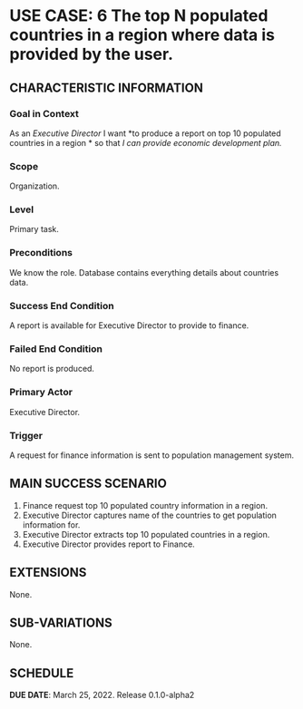 # USE CASE: 6 The top N populated countries in a region where data is provided by the user.
## CHARACTERISTIC INFORMATION

### Goal in Context

As an *Executive Director* I want *to produce a report on top 10 populated countries in a region * so that *I can provide economic development plan.*

### Scope

Organization.

### Level

Primary task.

### Preconditions

We know the role.  Database contains everything details about countries data.

### Success End Condition

A report is available for Executive Director to provide to finance.

### Failed End Condition

No report is produced.

### Primary Actor

Executive Director.

### Trigger

A request for finance information is sent to population management system.

## MAIN SUCCESS SCENARIO

1. Finance request top 10 populated country information in a region.
2. Executive Director captures name of the countries to get population information for.
3. Executive Director extracts top 10 populated countries in a region.
4. Executive Director provides report to Finance.

## EXTENSIONS

None.

## SUB-VARIATIONS

None.

## SCHEDULE

**DUE DATE**: March 25, 2022. Release 0.1.0-alpha2